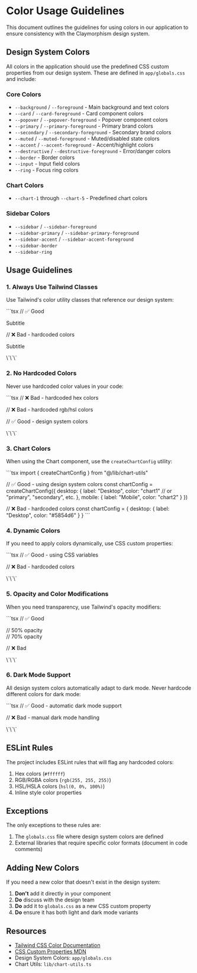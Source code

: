 # Color Usage Guidelines

This document outlines the guidelines for using colors in our application to ensure consistency with the Claymorphism design system.

## Design System Colors

All colors in the application should use the predefined CSS custom properties from our design system. These are defined in `app/globals.css` and include:

### Core Colors
- `--background` / `--foreground` - Main background and text colors
- `--card` / `--card-foreground` - Card component colors
- `--popover` / `--popover-foreground` - Popover component colors
- `--primary` / `--primary-foreground` - Primary brand colors
- `--secondary` / `--secondary-foreground` - Secondary brand colors
- `--muted` / `--muted-foreground` - Muted/disabled state colors
- `--accent` / `--accent-foreground` - Accent/highlight colors
- `--destructive` / `--destructive-foreground` - Error/danger colors
- `--border` - Border colors
- `--input` - Input field colors
- `--ring` - Focus ring colors

### Chart Colors
- `--chart-1` through `--chart-5` - Predefined chart colors

### Sidebar Colors
- `--sidebar` / `--sidebar-foreground`
- `--sidebar-primary` / `--sidebar-primary-foreground`
- `--sidebar-accent` / `--sidebar-accent-foreground`
- `--sidebar-border`
- `--sidebar-ring`

## Usage Guidelines

### 1. Always Use Tailwind Classes

Use Tailwind's color utility classes that reference our design system:

\`\`\`tsx
// ✅ Good
<div className="bg-primary text-primary-foreground">
  <p className="text-muted-foreground">Subtitle</p>
</div>

// ❌ Bad - hardcoded colors
<div style={{ backgroundColor: '#5854d6' }}>
  <p style={{ color: '#666' }}>Subtitle</p>
</div>
\`\`\`

### 2. No Hardcoded Colors

Never use hardcoded color values in your code:

\`\`\`tsx
// ❌ Bad - hardcoded hex colors
<div className="bg-[#5854d6]" />

// ❌ Bad - hardcoded rgb/hsl colors
<div style={{ color: 'rgb(88, 84, 214)' }} />

// ✅ Good - design system colors
<div className="bg-primary" />
\`\`\`

### 3. Chart Colors

When using the Chart component, use the `createChartConfig` utility:

\`\`\`tsx
import { createChartConfig } from "@/lib/chart-utils"

// ✅ Good - using design system colors
const chartConfig = createChartConfig({
  desktop: {
    label: "Desktop",
    color: "chart1" // or "primary", "secondary", etc.
  },
  mobile: {
    label: "Mobile",
    color: "chart2"
  }
})

// ❌ Bad - hardcoded colors
const chartConfig = {
  desktop: {
    label: "Desktop",
    color: "#5854d6"
  }
}
\`\`\`

### 4. Dynamic Colors

If you need to apply colors dynamically, use CSS custom properties:

\`\`\`tsx
// ✅ Good - using CSS variables
<div 
  style={{
    backgroundColor: 'var(--primary)',
    color: 'var(--primary-foreground)'
  }}
/>

// ❌ Bad - hardcoded colors
<div 
  style={{
    backgroundColor: props.isPrimary ? '#5854d6' : '#868e96'
  }}
/>
\`\`\`

### 5. Opacity and Color Modifications

When you need transparency, use Tailwind's opacity modifiers:

\`\`\`tsx
// ✅ Good
<div className="bg-primary/50" /> // 50% opacity
<div className="text-muted-foreground/70" /> // 70% opacity

// ❌ Bad
<div style={{ backgroundColor: 'rgba(88, 84, 214, 0.5)' }} />
\`\`\`

### 6. Dark Mode Support

All design system colors automatically adapt to dark mode. Never hardcode different colors for dark mode:

\`\`\`tsx
// ✅ Good - automatic dark mode support
<div className="bg-background text-foreground" />

// ❌ Bad - manual dark mode handling
<div className={isDark ? 'bg-gray-900' : 'bg-white'} />
\`\`\`

## ESLint Rules

The project includes ESLint rules that will flag any hardcoded colors:

1. Hex colors (`#ffffff`)
2. RGB/RGBA colors (`rgb(255, 255, 255)`)
3. HSL/HSLA colors (`hsl(0, 0%, 100%)`)
4. Inline style color properties

## Exceptions

The only exceptions to these rules are:
1. The `globals.css` file where design system colors are defined
2. External libraries that require specific color formats (document in code comments)

## Adding New Colors

If you need a new color that doesn't exist in the design system:

1. **Don't** add it directly in your component
2. **Do** discuss with the design team
3. **Do** add it to `globals.css` as a new CSS custom property
4. **Do** ensure it has both light and dark mode variants

## Resources

- [Tailwind CSS Color Documentation](https://tailwindcss.com/docs/customizing-colors)
- [CSS Custom Properties MDN](https://developer.mozilla.org/en-US/docs/Web/CSS/Using_CSS_custom_properties)
- Design System Colors: `app/globals.css`
- Chart Utils: `lib/chart-utils.ts`
